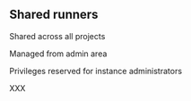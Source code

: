 <!-- .slide: id="gitlab_shard_runners" -->

## Shared runners

Shared across all projects

Managed from admin area

Privileges reserved for instance administrators

XXX
